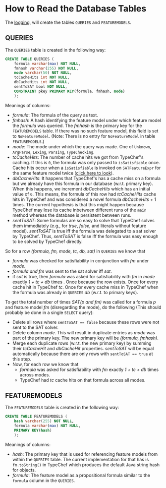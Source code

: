 # How to Read the Database Tables

The [logging](HowToRunVSATLogging.md), will create the tables `QUERIES` and `FEATUREMODELS`.

## QUERIES

The `QUERIES` table is created in the following way:
```sql
CREATE TABLE QUERIES (
    formula varchar(max) NOT NULL,
    fmhash varchar(255) NOT NULL,
    mode varchar(50) NOT NULL,
    tcCacheHits int NOT NULL,
    dbCacheHits int NOT NULL,
    sentToSAT bool NOT NULL,
    CONSTRAINT pkey PRIMARY KEY(formula, fmhash, mode)
    );
```
Meanings of columns:
- _formula_: The formula of the query as text.
- _fmhash_: A hash identifying the feature model under which feature model the _formula_ was queried.
The _fmhash_ is the primary key for the `FEATUREMODELS` table.
If there was no such feature model, this field is set to `NoFeatureModel`.
(Note: There is no entry for `NoFeatureModel` in table `FEATUREMODELS`.)
- _mode_: The mode under which the query was made.
One of `Unknown`, `ArgParse`, `Lexing`, `Parsing`, `TypeChecking`.
- _tcCacheHits_: The number of cache hits we got from TypeChef's caching.
If this is `0`, the formula was only passed to `isSatisfiable` once.
Cache hits occur when a `isSatisfiable` is invoked on `SATFeatureExpr` for the same feature model twice ([click here to look](https://github.com/doyougnu/TypeChef/blob/827ec8789436bbcde970383c40d2754541b787da/FeatureExprLib/src/main/scala/de/fosd/typechef/featureexpr/sat/SATFeatureExpr.scala#L160)).
- _dbCacheHits_: It happens that TypeChef's has a cache miss on a formula but we already have this formula in our database (w.r.t. primary key).
When this happens, we increment _dbCacheHits_ which has an initial value of `0`.
This means, the formula of this row had _tcCacheHits_ cache hits in TypeChef and was considered a novel formula _dbCacheHits_ + 1 times.
The current hypothesis is that this might happen because TypeChef may lose its cache inbetween different runs of the `main` method whereas the database is persistent between runs.
- _sentToSAT_: Some formulas are so easy to solve that TypeChef solves them immediately (e.g., for _true_, _false_, and literals without feature model).
_sentToSAT_ is true iff the formula was delegated to a sat solver by TypeChef.
Thus, _sentToSAT_ is false iff the formula was easy enough to be solved by TypeChef directly.

So for a row _(formula, fm, mode, tc, db, sat)_ in `QUERIES` we know that
- _formula_ was checked for satisfiability in conjunction with _fm_ under _mode_.
- _formula and fm_ was sent to the sat solver iff _sat_.
- if _sat_ is true, then _formula_ was asked for satisfiability with _fm_ in _mode_ exactly _1 + tc + db_ times .
  Once because the row exists.
  Once for every cache hit in TypeChef _tc_.
  Once for every cache miss in TypeChef when the formula was already in `QUERIES` _db_ (w.r.t. to primary keys).

To get the total number of times _SAT(p and fm)_ was called for a formula _p_ and feature model _fm_ (disregarding the mode), do the following (This should probably be done in a single `SELECT` query):
- Delete all rows where `sentToSAT == false` because these rows were not sent to the SAT solver.
- Delete column _mode_.
  This will result in duplicate entries as _mode_ was part of the primary key.
  The new primary key will be  _(formula, fmhash)_.
- Merge each duplicate rows (w.r.t. the new primary key) by summing their _tcCacheHit_ and _dbCacheHit_ properties.
  _sentToSAT_ will be equal automatically because there are only rows with `sentToSAT == true` at this step.
- Now, for each row we know that
  - _formula_ was asked for satisfiability with _fm_ exactly _1 + tc + db_ times across modes.
  - TypeChef had _tc_ cache hits on that formula across all modes.


## FEATUREMODELS

The `FEATUREMODELS` table is created in the following way:
```sql
CREATE TABLE FEATUREMODELS (
    hash varchar(255) NOT NULL,
    formula varchar(max) NOT NULL,
    PRIMARY KEY(hash)
    );
```
Meanings of columns:
- _hash_: The primary key that is used for referencing feature models from within the `QUERIES` table.
The current implementation for that has is `fm.toString()` in TypeChef which produces the default Java string hash for objects.
- _formula_: The feature model as a propositional formula similar to the `formula` column in the `QUERIES`.

